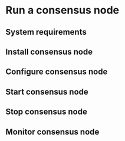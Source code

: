 # Run a consensus node

## System requirements

## Install consensus node

## Configure consensus node

## Start consensus node

## Stop consensus node

## Monitor consensus node
